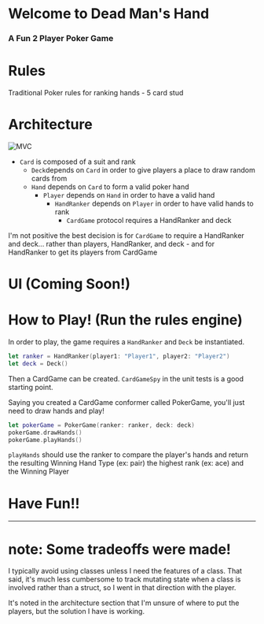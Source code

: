 # Welcome to Dead Man's Hand
### A Fun 2 Player Poker Game

# Rules
Traditional Poker rules for ranking hands - 5 card stud

# Architecture
![MVC](https://i.ibb.co/W64VR23/Screen-Shot-2021-08-25-at-12-30-55-PM.png)

- `Card` is composed of a suit and rank
  - `Deck`depends on `Card` in order to give players a place to draw random cards from
  - `Hand` depends on `Card` to form a valid poker hand  
    - `Player` depends on `Hand` in order to have a valid hand
      - `HandRanker` depends on `Player` in order to have valid hands to rank      
        - `CardGame` protocol requires a HandRanker and deck
        
I'm not positive the best decision is for `CardGame` to require a HandRanker and deck... 
rather than players, HandRanker, and deck - and for HandRanker to get its players from CardGame

# UI (Coming Soon!)

# How to Play! (Run the rules engine)
In order to play, the game requires a `HandRanker` and `Deck` be instantiated.

```swift
let ranker = HandRanker(player1: "Player1", player2: "Player2")
let deck = Deck()
```

Then a CardGame can be created. `CardGameSpy` in the unit tests is a good starting point.

Saying you created a CardGame conformer called PokerGame, you'll just need to draw hands and play!
```swift
let pokerGame = PokerGame(ranker: ranker, deck: deck)
pokerGame.drawHands()
pokerGame.playHands()
```

`playHands` should use the ranker to compare the player's hands and return the resulting Winning Hand Type (ex: pair) the highest rank (ex: ace) and the Winning Player

# Have Fun!!
_____________

# note: Some tradeoffs were made!

I typically avoid using classes unless I need the features of a class. That said, it's much less cumbersome to track mutating state when a class is involved rather than a struct, so I went in that direction with the player.

It's noted in the architecture section that I'm unsure of where to put the players, but the solution I have is working.
